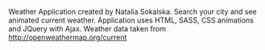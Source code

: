 Weather Application created by Natalia Sokalska.
Search your city and see animated current weather.
Application uses HTML, SASS, CSS animations and JQuery with Ajax.
Weather data taken from http://openweathermap.org/current
